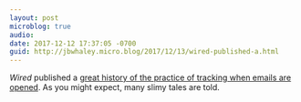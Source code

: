 ```yaml
---
layout: post
microblog: true
audio: 
date: 2017-12-12 17:37:05 -0700
guid: http://jbwhaley.micro.blog/2017/12/13/wired-published-a.html
---
```

*Wired* published a [great history of the practice of tracking when emails are opened](https://www.wired.com/story/how-email-open-tracking-quietly-took-over-the-web/). As you might expect, many slimy tales are told.
